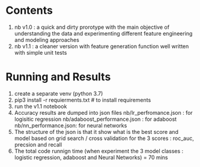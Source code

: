 # Contents

1. nb v1.0 : a quick and dirty prorotype with the main objective of understanding the data and experimenting different feature 
engineering and modeling approaches
2. nb v1.1 : a cleaner version with feature generation function well written with simple unit tests

# Running and Results
1. create a separate venv (python 3.7) 
2. pip3 install -r requierments.txt # to install requirements
3. run the v1.1 notebook
4. Accuracy results are dumped into json files
   nb/lr_perfromance.json : for logisitic regression
   nb/adaboost_performance.json : for adaboost
   nb/nn_performance.json: for neural networks
5. The structure of the json is that it show what is the best score and model based on grid search / cross validation for the 3 scores : roc_auc, precsion and recall
6. The total code runnign time (when experiment the 3 model classes : logistic regression, adaboost and Neural Networks)
    =  70 mins 